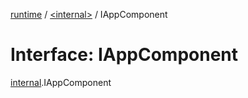 [runtime](../overview.md) / [<internal\>](../modules/internal_.md) / IAppComponent

# Interface: IAppComponent

[internal](../modules/internal_.md).IAppComponent
